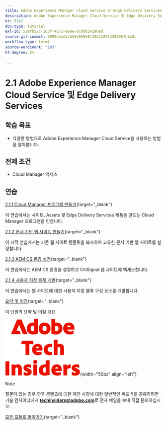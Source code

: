 ```yaml
---
title: Adobe Experience Manager Cloud Service 및 Edge Delivery Services
description: Adobe Experience Manager Cloud Service 및 Edge Delivery Services
kt: 5342
doc-type: tutorial
exl-id: 52efb52c-103f-4171-a69e-0cddb142a0ed
source-git-commit: 9099ba1d57d59a95958f29bf226f329f057b6c0c
workflow-type: tm+mt
source-wordcount: '183'
ht-degree: 2%

---
```


# 2.1 Adobe Experience Manager Cloud Service 및 Edge Delivery Services

## 학습 목표

- 다양한 방법으로 Adobe Experience Manager Cloud Service을 사용하는 방법을 알아봅니다.

## 전제 조건

- Cloud Manager 액세스

## 연습

[2.1.1 Cloud Manager 프로그램 만들기](./ex1.md){target="_blank"}

이 연습에서는 사이트, Assets 및 Edge Delivery Services 제품을 만드는 Cloud Manager 프로그램을 만듭니다.

[2.1.2 문서 기반 웹 사이트 만들기](./ex2.md){target="_blank"}

이 시작 연습에서는 기존 웹 사이트 템플릿을 복사하여 고유한 문서 기반 웹 사이트를 설정합니다.

[2.1.3 AEM CS 환경 설정](./ex3.md){target="_blank"}

이 연습에서는 AEM CS 환경을 설정하고 CitiSignal 웹 사이트에 액세스합니다.

[2.1.4 사용자 지정 블록 개발](./ex4.md){target="_blank"}

이 연습에서는 웹 사이트에 대한 사용자 지정 블록 구성 요소를 개발합니다.

[요약 및 이점](./summary.md){target="_blank"}

이 단원의 요약 및 이점 개요

![기술 내부자](./../../../assets/images/techinsiders.png){width="50px" align="left"}

>[!NOTE]
>
>질문이 있는 경우 향후 콘텐츠에 대한 제안 사항에 대한 일반적인 피드백을 공유하려면 기술 인사이더에게 **techinsiders@adobe.com**&#x200B;로 전자 메일을 보내 직접 문의하십시오.

[모든 모듈로 돌아가기](../../../overview.md){target="_blank"}
